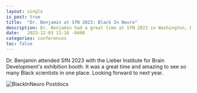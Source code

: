 ```yaml
---
layout: single
is_post: true
title:  "Dr. Benjamin at SfN 2023: Black In Neuro"
description: Dr. Benjamin had a great time at SfN 2023 in Washington, DC with the rest of the BlackinNeuro fam.
date:   2023-12-03 11:16 -0400
categories: conferences
toc: false
---
```


Dr. Benjamin attended SfN 2023 with the Lieber Institute for Brain Development's
exhibition booth. It was a great time and amazing to see so many Black scientists
in one place. Looking forward to next year.

![BlackInNeuro Postdocs]({{site.url}}/assets/images/sfn_blackinneuro_postdoc.png)
